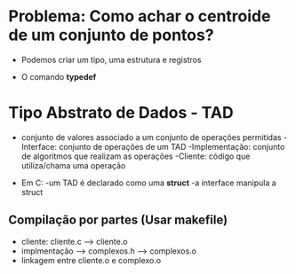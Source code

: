 # Problema: Como achar o centroide de um conjunto de pontos?

* Podemos criar um tipo, uma estrutura e registros

* O comando **typedef** 

# Tipo Abstrato de Dados - TAD

* conjunto de valores associado a um conjunto de operações permitidas
    -Interface: conjunto de operações de um TAD
    -Implementação: conjunto de algoritmos que realizam as operações
    -Cliente: código que utiliza/chama uma operação

* Em C:
    -um TAD é declarado como uma **struct**
    -a interface manipula a struct

## Compilação por partes (Usar makefile)
* cliente: cliente.c --> cliente.o
* implmentação --> complexos.h --> complexos.o
* linkagem entre cliente.o e complexo.o